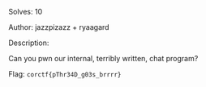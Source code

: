 Solves: 10

Author: jazzpizazz + ryaagard

Description:

Can you pwn our internal, terribly written, chat program?

Flag: `corctf{pThr34D_g03s_brrrr}`
